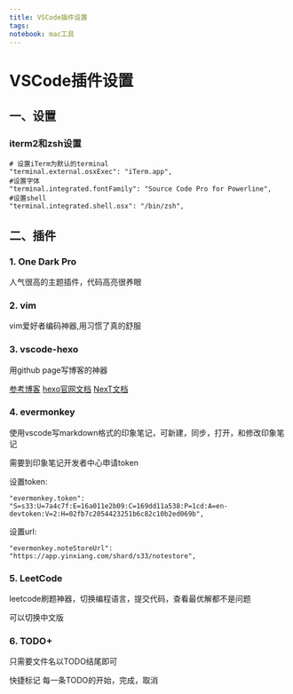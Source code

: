 ```yaml
---
title: VSCode插件设置
tags: 
notebook: mac工具
---
```

# VSCode插件设置

## 一、设置

### iterm2和zsh设置

    # 设置iTerm为默认的terminal
    "terminal.external.osxExec": "iTerm.app",
    #设置字体
    "terminal.integrated.fontFamily": "Source Code Pro for Powerline",
    #设置shell
    "terminal.integrated.shell.osx": "/bin/zsh",

## 二、插件

### 1. One Dark Pro 

人气很高的主题插件，代码高亮很养眼

### 2. vim

vim爱好者编码神器,用习惯了真的舒服

### 3. vscode-hexo

用github page写博客的神器

[参考博客](https://www.lovebxm.com/2018/06/24/hexo-github-blog/)
[hexo官网文档](https://hexo.io/zh-cn/docs/index.html)
[NexT文档](http://theme-next.iissnan.com/theme-settings.html)


### 4. evermonkey

使用vscode写markdown格式的印象笔记，可新建，同步，打开，和修改印象笔记

需要到印象笔记开发者中心申请token

设置token:
    
    "evermonkey.token": "S=s33:U=7a4c7f:E=16a011e2b09:C=169dd11a538:P=1cd:A=en-devtoken:V=2:H=02fb7c2054423251b6c82c10b2ed069b",
   
设置url:
    
    "evermonkey.noteStoreUrl": "https://app.yinxiang.com/shard/s33/notestore",

### 5. LeetCode

leetcode刷题神器，切换编程语言，提交代码，查看最优解都不是问题

可以切换中文版

### 6. TODO+

只需要文件名以TODO结尾即可

快捷标记 每一条TODO的开始，完成，取消



